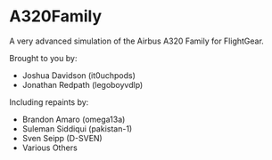 # A320Family
A very advanced simulation of the Airbus A320 Family for FlightGear.<br />

Brought to you by:
- Joshua Davidson (it0uchpods)
- Jonathan Redpath (legoboyvdlp)

Including repaints by:
- Brandon Amaro (omega13a)
- Suleman Siddiqui (pakistan-1)
- Sven Seipp (D-SVEN)
- Various Others
